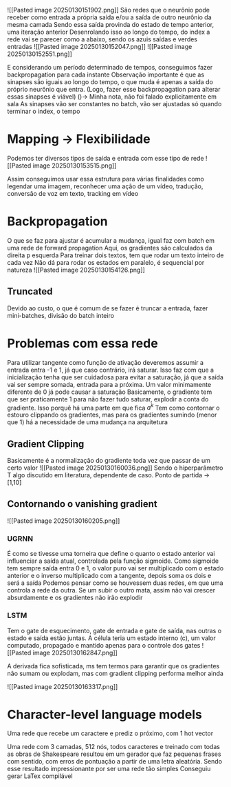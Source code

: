 ![[Pasted image 20250130151902.png]]
São redes que o neurônio pode receber como entrada a própria saída e/ou a saída de outro neurônio da mesma camada
	Sendo essa saída provinda do estado de tempo anterior, uma iteração anterior
Desenrolando isso ao longo do tempo, do index a rede vai se parecer como a abaixo, sendo os azuis saídas e verdes entradas
![[Pasted image 20250130152047.png]] ![[Pasted image 20250130152551.png]]

E considerando um período determinado de tempos, conseguimos fazer backpropagation para cada instante
	Observação importante é que as sinapses são iguais ao longo do tempo, o que muda é apenas a saída do próprio neurônio que entra. (Logo, fazer esse backpropagation para alterar essas sinapses é viável) ()-> Minha nota, não foi falado explicitamente em sala
As sinapses vão ser constantes no batch, vão ser ajustadas só quando terminar o index, o tempo

# Mapping -> Flexibilidade
Podemos ter diversos tipos de saída e entrada com esse tipo de rede
![[Pasted image 20250130153515.png]]

Assim conseguimos usar essa estrutura para várias finalidades como legendar uma imagem, reconhecer uma ação de um vídeo, tradução, conversão de voz em texto, tracking em vídeo

# Backpropagation
O que se faz para ajustar é acumular a mudança, igual faz com batch em uma rede de forward propagation
Aqui, os gradientes são calculados da direita p esquerda
Para treinar dois textos, tem que rodar um texto inteiro de cada vez
Não dá para rodar os estados em paralelo, é sequencial por natureza
![[Pasted image 20250130154126.png]]

## Truncated
Devido ao custo, o que é comum de se fazer é truncar a entrada, fazer mini-batches, divisão do batch inteiro

# Problemas com essa rede
Para utilizar tangente como função de ativação deveremos assumir a entrada entra -1 e 1, já que caso contrário, irá saturar. Isso faz com que a inicialização tenha que ser cuidadosa para evitar a saturação, já que a saída vai ser sempre somada, entrada para a próxima.
	Um valor minimamente diferente de 0 já pode causar a saturação
	Basicamente, o gradiente tem que ser praticamente 1 para não fazer tudo saturar, explodir a conta do gradiente. Isso porquê há uma parte em que fica $a^k$
Tem como contornar o estouro clippando os gradientes, mas para os gradientes sumindo (menor que 1) há a necessidade de uma mudança na arquitetura

## Gradient Clipping
Basicamente é a normalização do gradiente toda vez que passar de um certo valor
![[Pasted image 20250130160036.png]]
Sendo o hiperparâmetro T algo discutido em literatura, dependente de caso. Ponto de partida -> [1,10]

## Contornando o vanishing gradient
![[Pasted image 20250130160205.png]]

### UGRNN
É como se tivesse uma torneira que define o quanto o estado anterior vai influenciar a saída atual, controlada pela função sigmoide.
	Como sigmoide tem sempre saída entra 0 e 1, o valor puro vai ser multiplicado com o estado anterior e o inverso multiplicado com a tangente, depois soma os dois e será a saída
	Podemos pensar como se houvessem duas redes, em que uma controla a rede da outra. Se um subir o outro mata, assim não vai crescer absurdamente e os gradientes não irão explodir
### LSTM
Tem o gate de esquecimento, gate de entrada e gate de saída, nas outras o estado e saída estão juntas. A célula teria um estado interno (c), um valor computado, propagado e mantido apenas para o controle dos gates
![[Pasted image 20250130162847.png]]

A derivada fica sofisticada, ms tem termos para garantir que os gradientes não sumam ou explodam, mas com gradient clipping performa melhor ainda

![[Pasted image 20250130163317.png]]

# Character-level language models
Uma rede que recebe um caractere e prediz o próximo, com 1 hot vector

Uma rede com 3 camadas, 512 nós, todos caracteres e treinado com todas as obras de Shakespeare resultou em um gerador que faz pequenas frases com sentido, com erros de pontuação a partir de uma letra aleatória.
	Sendo esse resultado impressionante por ser uma rede tão simples
Conseguiu gerar LaTex compilável
